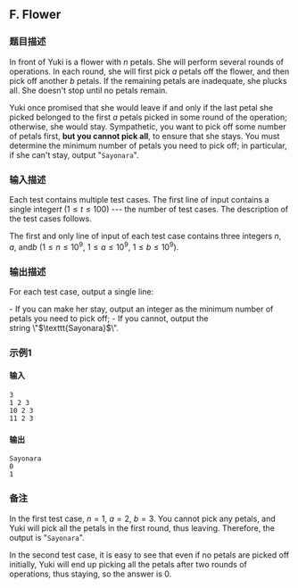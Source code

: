 ## F. Flower

### 题目描述

<div>

In front of Yuki is a flower with $n$ petals.
She will perform several rounds of operations. In each round, she will
first pick $a$ petals off the flower, and
then pick off another $b$ petals. If the
remaining petals are inadequate, she plucks all. She doesn\'t stop until
no petals remain.

Yuki once promised that she would leave if and only if the last petal
she picked belonged to the first $a$ petals
picked in some round of the operation; otherwise, she would stay.
Sympathetic, you want to pick off some number of petals first, **but you
cannot pick all**, to ensure that she stays. You must determine the
minimum number of petals you need to pick off; in particular, if she
can\'t stay, output \"$\texttt{Sayonara}$\".

</div>

### 输入描述

Each test contains multiple test cases. The first line of input contains
a single integer$t$ ($1 \leq t \leq 100$) --- the number of test
cases. The description of the test cases follows.

The first and only line of input of each test case contains three
integers $n$, $a$,
and$b$ ($1 \leq n \leq 10^9$, $1 \leq a \leq 10^9$, $1 \leq b \leq 10^9$).

### 输出描述

For each test case, output a single line:

<div>

</div>

<div>
- If you can make her stay, output an integer as the minimum number of
    petals you need to pick off;
- If you cannot, output the
    string \"$\texttt{Sayonara}$\".

</div>

### 示例1

#### 输入

```plain
3
1 2 3
10 2 3
11 2 3
```

#### 输出

```plain
Sayonara
0
1
```

### 备注

In the first test case, $n = 1$, $a = 2$, $b = 3$.
You cannot pick any petals, and Yuki will pick all the petals in the
first round, thus leaving. Therefore, the output is
\"$\texttt{Sayonara}$\".

In the second test case, it is easy to see that even if no petals are
picked off initially, Yuki will end up picking all the petals after two
rounds of operations, thus staying, so the answer is $0$.
